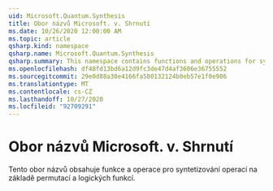 ```yaml
---
uid: Microsoft.Quantum.Synthesis
title: Obor názvů Microsoft. v. Shrnutí
ms.date: 10/26/2020 12:00:00 AM
ms.topic: article
qsharp.kind: namespace
qsharp.name: Microsoft.Quantum.Synthesis
qsharp.summary: This namespace contains functions and operations for synthesizing quantum operations based on permutations and Boolean functions.
ms.openlocfilehash: df48fd13bd6a12d9fc3de47d4af3606e36755552
ms.sourcegitcommit: 29e0d88a30e4166fa580132124b0eb57e1f0e986
ms.translationtype: MT
ms.contentlocale: cs-CZ
ms.lasthandoff: 10/27/2020
ms.locfileid: "92709291"
---
```

# <a name="microsoftquantumsynthesis-namespace"></a>Obor názvů Microsoft. v. Shrnutí

Tento obor názvů obsahuje funkce a operace pro syntetizování operací na základě permutací a logických funkcí.

